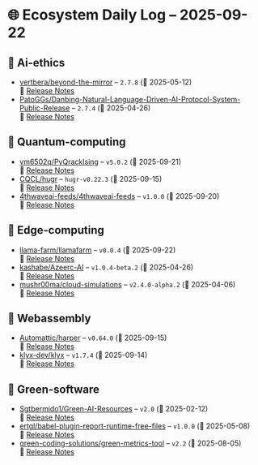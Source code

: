 # 🌐 Ecosystem Daily Log – 2025-09-22

## 🔹 Ai-ethics
- [vertbera/beyond-the-mirror](https://github.com/vertbera/beyond-the-mirror/releases/tag/2.7.8) – `2.7.8` (📅 2025-05-12)  
  🔗 [Release Notes](https://github.com/vertbera/beyond-the-mirror/releases/tag/2.7.8)
- [PatoGGs/Danbing-Natural-Language-Driven-AI-Protocol-System-Public-Release](https://github.com/PatoGGs/Danbing-Natural-Language-Driven-AI-Protocol-System-Public-Release/releases/tag/2.7.4) – `2.7.4` (📅 2025-04-26)  
  🔗 [Release Notes](https://github.com/PatoGGs/Danbing-Natural-Language-Driven-AI-Protocol-System-Public-Release/releases/tag/2.7.4)

## 🔹 Quantum-computing
- [vm6502q/PyQrackIsing](https://github.com/vm6502q/PyQrackIsing/releases/tag/v5.0.2) – `v5.0.2` (📅 2025-09-21)  
  🔗 [Release Notes](https://github.com/vm6502q/PyQrackIsing/releases/tag/v5.0.2)
- [CQCL/hugr](https://github.com/CQCL/hugr/releases/tag/hugr-v0.22.3) – `hugr-v0.22.3` (📅 2025-09-15)  
  🔗 [Release Notes](https://github.com/CQCL/hugr/releases/tag/hugr-v0.22.3)
- [4thwaveai-feeds/4thwaveai-feeds](https://github.com/4thwaveai-feeds/4thwaveai-feeds/releases/tag/v1.0.0) – `v1.0.0` (📅 2025-09-20)  
  🔗 [Release Notes](https://github.com/4thwaveai-feeds/4thwaveai-feeds/releases/tag/v1.0.0)

## 🔹 Edge-computing
- [llama-farm/llamafarm](https://github.com/llama-farm/llamafarm/releases/tag/v0.0.4) – `v0.0.4` (📅 2025-09-22)  
  🔗 [Release Notes](https://github.com/llama-farm/llamafarm/releases/tag/v0.0.4)
- [kashabe/Azeerc-AI](https://github.com/kashabe/Azeerc-AI/releases/tag/v1.0.4-beta.2) – `v1.0.4-beta.2` (📅 2025-04-26)  
  🔗 [Release Notes](https://github.com/kashabe/Azeerc-AI/releases/tag/v1.0.4-beta.2)
- [mushr00ma/cloud-simulations](https://github.com/mushr00ma/cloud-simulations/releases/tag/v2.4.0-alpha.2) – `v2.4.0-alpha.2` (📅 2025-04-06)  
  🔗 [Release Notes](https://github.com/mushr00ma/cloud-simulations/releases/tag/v2.4.0-alpha.2)

## 🔹 Webassembly
- [Automattic/harper](https://github.com/Automattic/harper/releases/tag/v0.64.0) – `v0.64.0` (📅 2025-09-15)  
  🔗 [Release Notes](https://github.com/Automattic/harper/releases/tag/v0.64.0)
- [klyx-dev/klyx](https://github.com/klyx-dev/klyx/releases/tag/v1.7.4) – `v1.7.4` (📅 2025-09-14)  
  🔗 [Release Notes](https://github.com/klyx-dev/klyx/releases/tag/v1.7.4)

## 🔹 Green-software
- [Sgtbermido1/Green-AI-Resources](https://github.com/Sgtbermido1/Green-AI-Resources/releases/tag/v2.0) – `v2.0` (📅 2025-02-12)  
  🔗 [Release Notes](https://github.com/Sgtbermido1/Green-AI-Resources/releases/tag/v2.0)
- [ertgl/babel-plugin-report-runtime-free-files](https://github.com/ertgl/babel-plugin-report-runtime-free-files/releases/tag/v1.0.0) – `v1.0.0` (📅 2025-05-08)  
  🔗 [Release Notes](https://github.com/ertgl/babel-plugin-report-runtime-free-files/releases/tag/v1.0.0)
- [green-coding-solutions/green-metrics-tool](https://github.com/green-coding-solutions/green-metrics-tool/releases/tag/v2.2) – `v2.2` (📅 2025-08-05)  
  🔗 [Release Notes](https://github.com/green-coding-solutions/green-metrics-tool/releases/tag/v2.2)